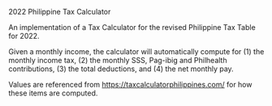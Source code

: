 2022 Philippine Tax Calculator

An implementation of a Tax Calculator for the revised Philippine Tax Table for 2022. 

Given a monthly income, the calculator will automatically compute for (1) the monthly income tax, (2) the monthly SSS, Pag-ibig and Philhealth contributions, (3) the total deductions, and (4) the net monthly pay. 

Values are referenced from https://taxcalculatorphilippines.com/ for how these items are computed.
